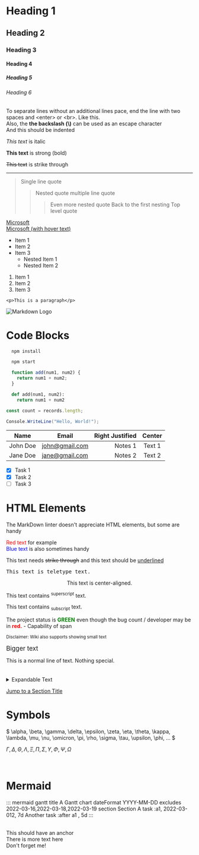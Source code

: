 <!-- Headings -->
# Heading 1

## Heading 2

### Heading 3

#### Heading 4

##### Heading 5

###### Heading 6

<!-- New line -->
To separate lines without an additional lines pace, end the line with two spaces and \<enter> or \<br>.
Like this.  
Also, the **the backslash (\\)** can be used as an escape character  
And this should be indented
<!-- Italics -->
*This text* is italic  
<!-- An underscore may also be used to demarcate italic text, but the linter will complain -->

<!-- Strong -->
**This text** is strong (bold)  
<!-- Two underscores may also be used to demarcate bold text, but the linter will complain -->

<!-- Strike through -->
~~This text~~ is strike through

<!-- Horizontal Rule -->

---

<!-- Blockquote -->
> Single line quote
>> Nested quote
>> multiple line
>> quote
>>> Even more nested quote
>> Back to the first nesting
> Top level quote

<!-- Links -->
[Microsoft](http://www.microsoft.com)  
[Microsoft (with hover text)](http://www.microsoft.com "This is the hover text")

<!-- UL -->
* Item 1
* Item 2
* Item 3
  * Nested Item 1
  * Nested Item 2

<!-- OL -->
1. Item 1
1. Item 2
1. Item 3

<!-- Inline Code Block -->
`<p>This is a paragraph</p>`

<!-- Images -->
![Markdown Logo](https://uhf.microsoft.com/images/microsoft/RE1Mu3b.png "Images also have hover text")

# Code Blocks
<!-- Code Blocks -->
```bash
  npm install

  npm start
```

```javascript
  function add(num1, num2) {
    return num1 + num2;
  }
```

```python
  def add(num1, num2):
    return num1 + num2
```

``` js
const count = records.length;
```

``` csharp
Console.WriteLine("Hello, World!");
```

<!-- Tables -->
| Name     | Email          |Right Justified|Center|
| -------- | -------------- |--------------:|:----:|
| John Doe | <john@gmail.com> |Notes 1|Text 1|
| Jane Doe | <jane@gmail.com> |Notes 2|Text 2|

<!-- Task List -->
* [x] Task 1
* [x] Task 2
* [ ] Task 3

# HTML Elements

The MarkDown linter doesn't appreciate HTML elements, but some are handy  

<font color="red">Red text</font> for example  
<font color="blue">Blue text</font> is also sometimes handy

<p>This text needs <del>strike through</del> and this text should be <ins>underlined</ins>
<p><tt>This text is teletype text.</tt></p>
<center>This text is center-aligned.</center>
<p>This text contains <sup>superscript</sup> text.</p>
<p>This text contains <sub>subscript</sub> text.</p>
<p>The project status is <span style="color:green;font-weight:bold">GREEN</span> even though the bug count / developer may be in <span style="color:red;font-weight:bold">red.</span> - Capability of span
<p><small>Disclaimer: Wiki also supports showing small text</small></p>
<p><big>Bigger text</big></p>
This is a normal line of text.  Nothing special.  
<br><br><br>
<details>
  <summary>Expandable Text</summary>  

## Heading

  1. A numbered
  2. list
     * With some
     * Sub bullets  

</details>

[Jump to a Section Title](#blibbit)

# Symbols

$
\alpha, \beta, \gamma, \delta, \epsilon, \zeta, \eta, \theta, \kappa, \lambda, \mu, \nu, \omicron, \pi, \rho, \sigma, \tau, \upsilon, \phi, ...
$  

$\Gamma,  \Delta,  \Theta, \Lambda, \Xi, \Pi, \Sigma, \Upsilon, \Phi, \Psi, \Omega$
<br><br><br>

# Mermaid

::: mermaid
gantt
    title A Gantt chart
    dateFormat YYYY-MM-DD
    excludes 2022-03-16,2022-03-18,2022-03-19
    section Section
    A task          :a1, 2022-03-012, 7d
    Another task    :after a1 , 5d
:::

<a id="blibbit"></a>  
This should have an anchor  
There is more text here  
Don't forget me!  
